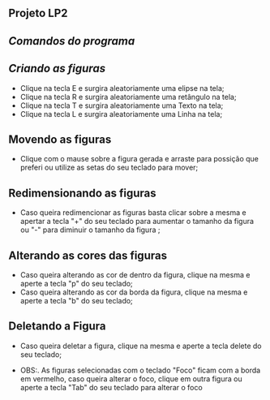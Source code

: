 <h2>Projeto LP2 </em></strong></h2>
<h2> <strong><em>Comandos do programa</em></strong></h2>
<h2> <strong><em>Criando as figuras</em></strong></h2>

<p>
  
<ul>
  <li> Clique na tecla E e surgira aleatoriamente uma elipse na tela; <br /></li>
  <li> Clique na tecla R e surgira aleatoriamente uma retângulo na tela; <br /></li>
  <li> Clique na tecla T e surgira aleatoriamente uma Texto na tela; <br /></li>
  <li> Clique na tecla L e surgira aleatoriamente uma Linha na tela; <br /></li>
</ul>

<h2> Movendo as figuras</em></strong></h2>

<ul>
  <li> Clique com o mause sobre a figura gerada e arraste para possição que preferi ou utilize as setas do seu teclado para mover; <br /></li>
</ul>

<h2> Redimensionando as figuras</em></strong></h2>
<ul>
  <li> Caso queira redimencionar as figuras basta clicar sobre a mesma e apertar a tecla "+" do seu teclado para aumentar o tamanho da figura ou "-" para diminuir o tamanho da figura ; <br /></li>
</ul>

<h2> Alterando as cores das figuras </em></strong></h2>

<ul>
  <li> Caso queira alterando as cor de dentro da figura, clique na mesma e aperte a tecla "p" do seu teclado; <br /></li>
  <li> Caso queira alterando as cor da borda da figura, clique na mesma e aperte a tecla "b" do seu teclado; <br /></li>
</ul>


<h2> Deletando a Figura</em></strong></h2>

<ul>
  <li> Caso queira deletar a figura, clique na mesma e aperte a tecla delete do seu teclado; <br /></li>
</ul>

<ul>
  <li> OBS:. As figuras selecionadas com o teclado "Foco" ficam com a borda em vermelho, caso queira alterar o foco, clique em outra figura ou aperte a tecla "Tab" do seu teclado para alterar o foco  <br /></li>
</ul>

</p>




